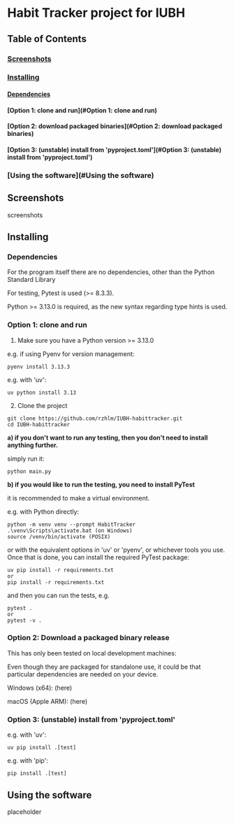 # Habit Tracker project for IUBH

## Table of Contents

### [Screenshots](#Screenshots)
### [Installing](#Installing)
#### [Dependencies](#Dependencies)
#### [Option 1: clone and run](#Option 1: clone and run)
#### [Option 2: download packaged binaries](#Option 2: download packaged binaries)
#### [Option 3: (unstable) install from 'pyproject.toml'](#Option 3: (unstable) install from 'pyproject.toml')
### [Using the software](#Using the software)

## Screenshots
screenshots

## Installing

### Dependencies
For the program itself there are no dependencies, other than the Python Standard Library

For testing, Pytest is used (>= 8.3.3).

Python >= 3.13.0 is required, as the new syntax regarding type hints is used.

### Option 1: clone and run
1) Make sure you have a Python version >= 3.13.0
   
e.g. if using Pyenv for version management:
 ```
pyenv install 3.13.3
```
e.g. with 'uv':
```
uv python install 3.13
```

2) Clone the project


 ```
git clone https://github.com/rzhlm/IUBH-habittracker.git
cd IUBH-habittracker
 ```
**a) if you don't want to run any testing, then you don't need to install anything further.**

simply run it:
```
python main.py
```
**b) if you would like to run the testing, you need to install PyTest**

it is recommended to make a virtual environment.

e.g. with Python directly:
```
python -m venv venv --prompt HabitTracker
.\venv\Scripts\activate.bat (on Windows)
source /venv/bin/activate (POSIX)
```
or with the equivalent options in 'uv' or 'pyenv', or whichever tools you use.
Once that is done, you can install the required PyTest package:
```
uv pip install -r requirements.txt
or 
pip install -r requirements.txt
```

and then you can run the tests, e.g.
```
pytest .
or
pytest -v .
```


### Option 2: Download a packaged binary release
This has only been tested on local development machines: 

Even though they are packaged for standalone use, it could be that particular dependencies are needed on your device.

Windows (x64): (here)

macOS (Apple ARM): (here)


### Option 3: (unstable) install from 'pyproject.toml'

e.g. with 'uv': 
```
uv pip install .[test]
```
e.g. with 'pip': 
```
pip install .[test]
```

## Using the software
placeholder

